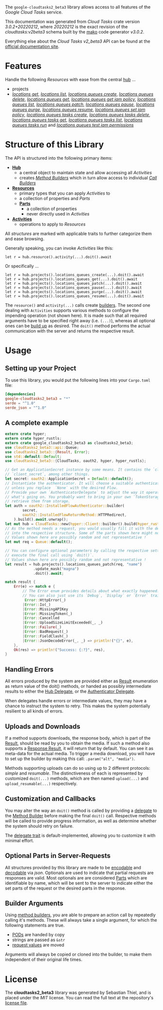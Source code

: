 <!---
DO NOT EDIT !
This file was generated automatically from 'src/mako/api/README.md.mako'
DO NOT EDIT !
-->
The `google-cloudtasks2_beta3` library allows access to all features of the *Google Cloud Tasks* service.

This documentation was generated from *Cloud Tasks* crate version *3.0.2+20220212*, where *20220212* is the exact revision of the *cloudtasks:v2beta3* schema built by the [mako](http://www.makotemplates.org/) code generator *v3.0.2*.

Everything else about the *Cloud Tasks* *v2_beta3* API can be found at the
[official documentation site](https://cloud.google.com/tasks/).
# Features

Handle the following *Resources* with ease from the central [hub](https://docs.rs/google-cloudtasks2_beta3/3.0.2+20220212/google_cloudtasks2_beta3/CloudTasks) ... 

* projects
 * [*locations get*](https://docs.rs/google-cloudtasks2_beta3/3.0.2+20220212/google_cloudtasks2_beta3/api::ProjectLocationGetCall), [*locations list*](https://docs.rs/google-cloudtasks2_beta3/3.0.2+20220212/google_cloudtasks2_beta3/api::ProjectLocationListCall), [*locations queues create*](https://docs.rs/google-cloudtasks2_beta3/3.0.2+20220212/google_cloudtasks2_beta3/api::ProjectLocationQueueCreateCall), [*locations queues delete*](https://docs.rs/google-cloudtasks2_beta3/3.0.2+20220212/google_cloudtasks2_beta3/api::ProjectLocationQueueDeleteCall), [*locations queues get*](https://docs.rs/google-cloudtasks2_beta3/3.0.2+20220212/google_cloudtasks2_beta3/api::ProjectLocationQueueGetCall), [*locations queues get iam policy*](https://docs.rs/google-cloudtasks2_beta3/3.0.2+20220212/google_cloudtasks2_beta3/api::ProjectLocationQueueGetIamPolicyCall), [*locations queues list*](https://docs.rs/google-cloudtasks2_beta3/3.0.2+20220212/google_cloudtasks2_beta3/api::ProjectLocationQueueListCall), [*locations queues patch*](https://docs.rs/google-cloudtasks2_beta3/3.0.2+20220212/google_cloudtasks2_beta3/api::ProjectLocationQueuePatchCall), [*locations queues pause*](https://docs.rs/google-cloudtasks2_beta3/3.0.2+20220212/google_cloudtasks2_beta3/api::ProjectLocationQueuePauseCall), [*locations queues purge*](https://docs.rs/google-cloudtasks2_beta3/3.0.2+20220212/google_cloudtasks2_beta3/api::ProjectLocationQueuePurgeCall), [*locations queues resume*](https://docs.rs/google-cloudtasks2_beta3/3.0.2+20220212/google_cloudtasks2_beta3/api::ProjectLocationQueueResumeCall), [*locations queues set iam policy*](https://docs.rs/google-cloudtasks2_beta3/3.0.2+20220212/google_cloudtasks2_beta3/api::ProjectLocationQueueSetIamPolicyCall), [*locations queues tasks create*](https://docs.rs/google-cloudtasks2_beta3/3.0.2+20220212/google_cloudtasks2_beta3/api::ProjectLocationQueueTaskCreateCall), [*locations queues tasks delete*](https://docs.rs/google-cloudtasks2_beta3/3.0.2+20220212/google_cloudtasks2_beta3/api::ProjectLocationQueueTaskDeleteCall), [*locations queues tasks get*](https://docs.rs/google-cloudtasks2_beta3/3.0.2+20220212/google_cloudtasks2_beta3/api::ProjectLocationQueueTaskGetCall), [*locations queues tasks list*](https://docs.rs/google-cloudtasks2_beta3/3.0.2+20220212/google_cloudtasks2_beta3/api::ProjectLocationQueueTaskListCall), [*locations queues tasks run*](https://docs.rs/google-cloudtasks2_beta3/3.0.2+20220212/google_cloudtasks2_beta3/api::ProjectLocationQueueTaskRunCall) and [*locations queues test iam permissions*](https://docs.rs/google-cloudtasks2_beta3/3.0.2+20220212/google_cloudtasks2_beta3/api::ProjectLocationQueueTestIamPermissionCall)




# Structure of this Library

The API is structured into the following primary items:

* **[Hub](https://docs.rs/google-cloudtasks2_beta3/3.0.2+20220212/google_cloudtasks2_beta3/CloudTasks)**
    * a central object to maintain state and allow accessing all *Activities*
    * creates [*Method Builders*](https://docs.rs/google-cloudtasks2_beta3/3.0.2+20220212/google_cloudtasks2_beta3/client::MethodsBuilder) which in turn
      allow access to individual [*Call Builders*](https://docs.rs/google-cloudtasks2_beta3/3.0.2+20220212/google_cloudtasks2_beta3/client::CallBuilder)
* **[Resources](https://docs.rs/google-cloudtasks2_beta3/3.0.2+20220212/google_cloudtasks2_beta3/client::Resource)**
    * primary types that you can apply *Activities* to
    * a collection of properties and *Parts*
    * **[Parts](https://docs.rs/google-cloudtasks2_beta3/3.0.2+20220212/google_cloudtasks2_beta3/client::Part)**
        * a collection of properties
        * never directly used in *Activities*
* **[Activities](https://docs.rs/google-cloudtasks2_beta3/3.0.2+20220212/google_cloudtasks2_beta3/client::CallBuilder)**
    * operations to apply to *Resources*

All *structures* are marked with applicable traits to further categorize them and ease browsing.

Generally speaking, you can invoke *Activities* like this:

```Rust,ignore
let r = hub.resource().activity(...).doit().await
```

Or specifically ...

```ignore
let r = hub.projects().locations_queues_create(...).doit().await
let r = hub.projects().locations_queues_get(...).doit().await
let r = hub.projects().locations_queues_patch(...).doit().await
let r = hub.projects().locations_queues_pause(...).doit().await
let r = hub.projects().locations_queues_purge(...).doit().await
let r = hub.projects().locations_queues_resume(...).doit().await
```

The `resource()` and `activity(...)` calls create [builders][builder-pattern]. The second one dealing with `Activities` 
supports various methods to configure the impending operation (not shown here). It is made such that all required arguments have to be 
specified right away (i.e. `(...)`), whereas all optional ones can be [build up][builder-pattern] as desired.
The `doit()` method performs the actual communication with the server and returns the respective result.

# Usage

## Setting up your Project

To use this library, you would put the following lines into your `Cargo.toml` file:

```toml
[dependencies]
google-cloudtasks2_beta3 = "*"
serde = "^1.0"
serde_json = "^1.0"
```

## A complete example

```Rust
extern crate hyper;
extern crate hyper_rustls;
extern crate google_cloudtasks2_beta3 as cloudtasks2_beta3;
use cloudtasks2_beta3::api::Queue;
use cloudtasks2_beta3::{Result, Error};
use std::default::Default;
use cloudtasks2_beta3::{CloudTasks, oauth2, hyper, hyper_rustls};

// Get an ApplicationSecret instance by some means. It contains the `client_id` and 
// `client_secret`, among other things.
let secret: oauth2::ApplicationSecret = Default::default();
// Instantiate the authenticator. It will choose a suitable authentication flow for you, 
// unless you replace  `None` with the desired Flow.
// Provide your own `AuthenticatorDelegate` to adjust the way it operates and get feedback about 
// what's going on. You probably want to bring in your own `TokenStorage` to persist tokens and
// retrieve them from storage.
let auth = oauth2::InstalledFlowAuthenticator::builder(
        secret,
        oauth2::InstalledFlowReturnMethod::HTTPRedirect,
    ).build().await.unwrap();
let mut hub = CloudTasks::new(hyper::Client::builder().build(hyper_rustls::HttpsConnector::with_native_roots().https_or_http().enable_http1().enable_http2().build()), auth);
// As the method needs a request, you would usually fill it with the desired information
// into the respective structure. Some of the parts shown here might not be applicable !
// Values shown here are possibly random and not representative !
let mut req = Queue::default();

// You can configure optional parameters by calling the respective setters at will, and
// execute the final call using `doit()`.
// Values shown here are possibly random and not representative !
let result = hub.projects().locations_queues_patch(req, "name")
             .update_mask("magna")
             .doit().await;

match result {
    Err(e) => match e {
        // The Error enum provides details about what exactly happened.
        // You can also just use its `Debug`, `Display` or `Error` traits
         Error::HttpError(_)
        |Error::Io(_)
        |Error::MissingAPIKey
        |Error::MissingToken(_)
        |Error::Cancelled
        |Error::UploadSizeLimitExceeded(_, _)
        |Error::Failure(_)
        |Error::BadRequest(_)
        |Error::FieldClash(_)
        |Error::JsonDecodeError(_, _) => println!("{}", e),
    },
    Ok(res) => println!("Success: {:?}", res),
}

```
## Handling Errors

All errors produced by the system are provided either as [Result](https://docs.rs/google-cloudtasks2_beta3/3.0.2+20220212/google_cloudtasks2_beta3/client::Result) enumeration as return value of
the doit() methods, or handed as possibly intermediate results to either the 
[Hub Delegate](https://docs.rs/google-cloudtasks2_beta3/3.0.2+20220212/google_cloudtasks2_beta3/client::Delegate), or the [Authenticator Delegate](https://docs.rs/yup-oauth2/*/yup_oauth2/trait.AuthenticatorDelegate.html).

When delegates handle errors or intermediate values, they may have a chance to instruct the system to retry. This 
makes the system potentially resilient to all kinds of errors.

## Uploads and Downloads
If a method supports downloads, the response body, which is part of the [Result](https://docs.rs/google-cloudtasks2_beta3/3.0.2+20220212/google_cloudtasks2_beta3/client::Result), should be
read by you to obtain the media.
If such a method also supports a [Response Result](https://docs.rs/google-cloudtasks2_beta3/3.0.2+20220212/google_cloudtasks2_beta3/client::ResponseResult), it will return that by default.
You can see it as meta-data for the actual media. To trigger a media download, you will have to set up the builder by making
this call: `.param("alt", "media")`.

Methods supporting uploads can do so using up to 2 different protocols: 
*simple* and *resumable*. The distinctiveness of each is represented by customized 
`doit(...)` methods, which are then named `upload(...)` and `upload_resumable(...)` respectively.

## Customization and Callbacks

You may alter the way an `doit()` method is called by providing a [delegate](https://docs.rs/google-cloudtasks2_beta3/3.0.2+20220212/google_cloudtasks2_beta3/client::Delegate) to the 
[Method Builder](https://docs.rs/google-cloudtasks2_beta3/3.0.2+20220212/google_cloudtasks2_beta3/client::CallBuilder) before making the final `doit()` call. 
Respective methods will be called to provide progress information, as well as determine whether the system should 
retry on failure.

The [delegate trait](https://docs.rs/google-cloudtasks2_beta3/3.0.2+20220212/google_cloudtasks2_beta3/client::Delegate) is default-implemented, allowing you to customize it with minimal effort.

## Optional Parts in Server-Requests

All structures provided by this library are made to be [encodable](https://docs.rs/google-cloudtasks2_beta3/3.0.2+20220212/google_cloudtasks2_beta3/client::RequestValue) and 
[decodable](https://docs.rs/google-cloudtasks2_beta3/3.0.2+20220212/google_cloudtasks2_beta3/client::ResponseResult) via *json*. Optionals are used to indicate that partial requests are responses 
are valid.
Most optionals are are considered [Parts](https://docs.rs/google-cloudtasks2_beta3/3.0.2+20220212/google_cloudtasks2_beta3/client::Part) which are identifiable by name, which will be sent to 
the server to indicate either the set parts of the request or the desired parts in the response.

## Builder Arguments

Using [method builders](https://docs.rs/google-cloudtasks2_beta3/3.0.2+20220212/google_cloudtasks2_beta3/client::CallBuilder), you are able to prepare an action call by repeatedly calling it's methods.
These will always take a single argument, for which the following statements are true.

* [PODs][wiki-pod] are handed by copy
* strings are passed as `&str`
* [request values](https://docs.rs/google-cloudtasks2_beta3/3.0.2+20220212/google_cloudtasks2_beta3/client::RequestValue) are moved

Arguments will always be copied or cloned into the builder, to make them independent of their original life times.

[wiki-pod]: http://en.wikipedia.org/wiki/Plain_old_data_structure
[builder-pattern]: http://en.wikipedia.org/wiki/Builder_pattern
[google-go-api]: https://github.com/google/google-api-go-client

# License
The **cloudtasks2_beta3** library was generated by Sebastian Thiel, and is placed 
under the *MIT* license.
You can read the full text at the repository's [license file][repo-license].

[repo-license]: https://github.com/Byron/google-apis-rsblob/main/LICENSE.md
